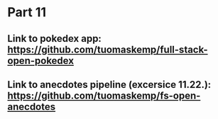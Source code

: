# Part 11

## Link to pokedex app: https://github.com/tuomaskemp/full-stack-open-pokedex

## Link to anecdotes pipeline (excersice 11.22.): https://github.com/tuomaskemp/fs-open-anecdotes


 

